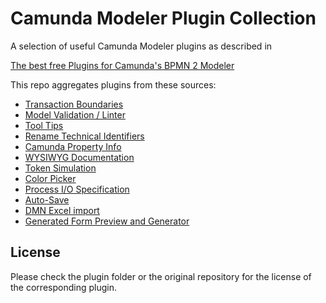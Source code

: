 # Camunda Modeler Plugin Collection
A selection of useful Camunda Modeler plugins as described in
 
 [The best free Plugins for Camunda's BPMN 2 Modeler](https://emsbach.medium.com/the-best-free-plugins-for-camundas-bpmn-2-modeler-14eee0c9fdd2)

This repo aggregates plugins from these sources:

- [Transaction Boundaries](https://github.com/camunda/camunda-modeler-plugins/tree/master/camunda-transaction-boundaries-plugin)
- [Model Validation / Linter](https://github.com/camunda/camunda-modeler-linter-plugin)
- [Tool Tips](https://github.com/viadee/camunda-modeler-tooltip-plugin)
- [Rename Technical Identifiers](https://github.com/camunda-consulting/code/tree/master/snippets/camunda-modeler-plugins/bpmn-js-plugin-rename-technical-ids)
- [Camunda Property Info](https://github.com/umb/camunda-modeler-property-info-plugin)
- [WYSIWYG Documentation](https://github.com/sharedchains/camunda-wysiwyg-documentation)
- [Token Simulation](https://github.com/bpmn-io/bpmn-js-token-simulation-plugin)
- [Color Picker](https://github.com/camunda-consulting/code/tree/master/snippets/camunda-modeler-plugins/bpmn-js-plugin-color-picker)
- [Process I/O Specification](https://github.com/camunda/camunda-modeler-process-io-specification-plugin)
- [Auto-Save](https://github.com/pinussilvestrus/camunda-modeler-autosave-plugin)
- [DMN Excel import](https://github.com/pinussilvestrus/camunda-modeler-excel-import-plugin)
- [Generated Form Preview and Generator](https://github.com/camunda-consulting/code/tree/master/snippets/camunda-modeler-plugins/camunda-modeler-plugin-usertask-generatedform-preview)


## License

Please check the plugin folder or the original repository for the license of the corresponding plugin.